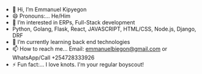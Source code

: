 - 👋 Hi, I’m Emmanuel Kipyegon
- 😄 Pronouns:... He/Him
- 👀 I’m interested in ERPs, Full-Stack development
- Python, Golang, Flask, React, JAVASCRIPT, HTML/CSS, Node.js, Django, DRF
- 🌱 I’m currently learning back end technologies
- 📫 How to reach me... Email: emmanuelbiegon@gmail.com or WhatsApp/Call +254728333926
- ⚡ Fun fact:... I love knots. I'm your regular boyscout!

<!---
iManuhK/iManuhK is a ✨ special ✨ repository because its `README.md` (this file) appears on your GitHub profile.
You can click the Preview link to take a look at your changes.
--->
